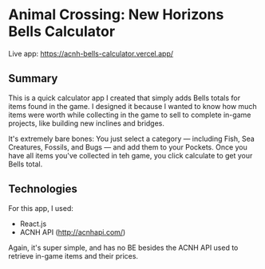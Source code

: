 # Animal Crossing: New Horizons Bells Calculator

Live app: https://acnh-bells-calculator.vercel.app/

## Summary

This is a quick calculator app I created that simply adds Bells totals for items found in the game. I designed it because I wanted to know how much items were worth while collecting in the game to sell to complete in-game projects, like building new inclines and bridges.

It's extremely bare bones: You just select a category — including Fish, Sea Creatures, Fossils, and Bugs — and add them to your Pockets. Once you have all items you've collected in teh game, you click calculate to get your Bells total.

## Technologies

For this app, I used:

- React.js
- ACNH API (http://acnhapi.com/)

Again, it's super simple, and has no BE besides the ACNH API used to retrieve in-game items and their prices.
